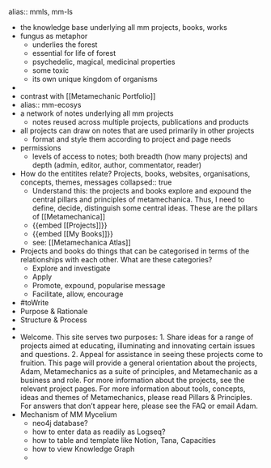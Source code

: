 alias:: mmls, mm-ls

- the knowledge base underlying all mm projects, books, works
- fungus as metaphor
	- underlies the forest
	- essential for life of forest
	- psychedelic, magical, medicinal properties
	- some toxic
	- its own unique kingdom of organisms
-
- contrast with [[Metamechanic Portfolio]]
- alias:: mm-ecosys
- a network of notes underlying all mm projects
	- notes reused across multiple projects, publications and products
- all projects can draw on notes that are used primarily in other projects
	- format and style them according to project and page needs
- permissions
	- levels of access to notes; both breadth (how many projects) and depth (admin, editor, author, commentator, reader)
- How do the entitites relate? Projects, books, websites, organisations, concepts, themes, messages
  collapsed:: true
	- Understand this: the projects and books explore and expound the central pillars and principles of metamechanica. Thus, I need to define, decide, distinguish some central ideas. These are the pillars of [[Metamechanica]]
	- {{embed [[Projects]]}}
	- {{embed [[My Books]]}}
	- see: [[Metamechanica Atlas]]
- Projects and books do things that can be categorised in terms of the relationships with each other. What are these categories?
	- Explore and investigate
	- Apply
	- Promote, expound, popularise message
	- Facilitate, allow, encourage
- #toWrite
- Purpose & Rationale
- Structure & Process
-
- Welcome. This site serves two purposes: 1. Share ideas for a range of projects aimed at educating, illuminating and innovating certain issues and questions. 2. Appeal for assistance in seeing these projects come to fruition.  This page will provide a general orientation about the projects, Adam, Metamechanics as a suite of principles, and Metamechanic as a business and role. For more information about the projects, see the relevant project pages. For more information about tools, concepts, ideas and themes of Metamechanics, please read Pillars & Principles. For answers that don’t appear here, please see the FAQ or email Adam.
- Mechanism of MM Mycelium
	- neo4j database?
	- how to enter data as readily as Logseq?
	- how to table and template like Notion, Tana, Capacities
	- how to view Knowledge Graph
	-